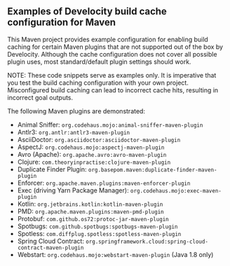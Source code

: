 ## Examples of Develocity build cache configuration for Maven

This Maven project provides example configuration for enabling build caching for certain Maven plugins that are not supported out of the box by Develocity.
Although the cache configuration does not cover all possible plugin uses, most standard/default plugin settings should work.

NOTE: These code snippets serve as examples only. It is imperative that you test the build caching configuration with your own project.
Misconfigured build caching can lead to incorrect cache hits, resulting in incorrect goal outputs.

The following Maven plugins are demonstrated:
- Animal Sniffer: `org.codehaus.mojo:animal-sniffer-maven-plugin`
- Antlr3: `org.antlr:antlr3-maven-plugin`
- AsciiDoctor: `org.asciidoctor:asciidoctor-maven-plugin`
- AspectJ: `org.codehaus.mojo:aspectj-maven-plugin`
- Avro (Apache): `org.apache.avro:avro-maven-plugin`
- Clojure: `com.theoryinpractise:clojure-maven-plugin`
- Duplicate Finder Plugin: `org.basepom.maven:duplicate-finder-maven-plugin`
- Enforcer: `org.apache.maven.plugins:maven-enforcer-plugin`
- Exec (driving Yarn Package Manager): `org.codehaus.mojo:exec-maven-plugin`
- Kotlin: `org.jetbrains.kotlin:kotlin-maven-plugin`
- PMD: `org.apache.maven.plugins:maven-pmd-plugin`
- Protobuf: `com.github.os72:protoc-jar-maven-plugin`
- Spotbugs: `com.github.spotbugs:spotbugs-maven-plugin`
- Spotless: `com.diffplug.spotless:spotless-maven-plugin`
- Spring Cloud Contract: `org.springframework.cloud:spring-cloud-contract-maven-plugin`
- Webstart: `org.codehaus.mojo:webstart-maven-plugin` (Java 1.8 only)

